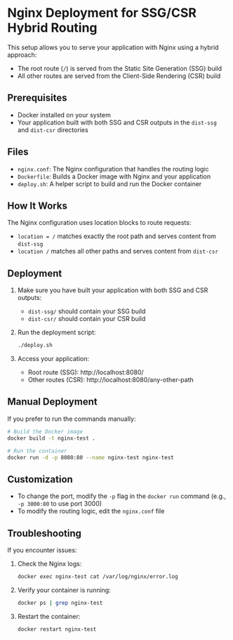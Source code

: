 # Nginx Deployment for SSG/CSR Hybrid Routing

This setup allows you to serve your application with Nginx using a hybrid approach:
- The root route (`/`) is served from the Static Site Generation (SSG) build
- All other routes are served from the Client-Side Rendering (CSR) build

## Prerequisites

- Docker installed on your system
- Your application built with both SSG and CSR outputs in the `dist-ssg` and `dist-csr` directories

## Files

- `nginx.conf`: The Nginx configuration that handles the routing logic
- `Dockerfile`: Builds a Docker image with Nginx and your application
- `deploy.sh`: A helper script to build and run the Docker container

## How It Works

The Nginx configuration uses location blocks to route requests:
- `location = /` matches exactly the root path and serves content from `dist-ssg`
- `location /` matches all other paths and serves content from `dist-csr`

## Deployment

1. Make sure you have built your application with both SSG and CSR outputs:
   - `dist-ssg/` should contain your SSG build
   - `dist-csr/` should contain your CSR build

2. Run the deployment script:
   ```bash
   ./deploy.sh
   ```

3. Access your application:
   - Root route (SSG): http://localhost:8080/
   - Other routes (CSR): http://localhost:8080/any-other-path

## Manual Deployment

If you prefer to run the commands manually:

```bash
# Build the Docker image
docker build -t nginx-test .

# Run the container
docker run -d -p 8080:80 --name nginx-test nginx-test
```

## Customization

- To change the port, modify the `-p` flag in the `docker run` command (e.g., `-p 3000:80` to use port 3000)
- To modify the routing logic, edit the `nginx.conf` file

## Troubleshooting

If you encounter issues:

1. Check the Nginx logs:
   ```bash
   docker exec nginx-test cat /var/log/nginx/error.log
   ```

2. Verify your container is running:
   ```bash
   docker ps | grep nginx-test
   ```

3. Restart the container:
   ```bash
   docker restart nginx-test
   ``` 